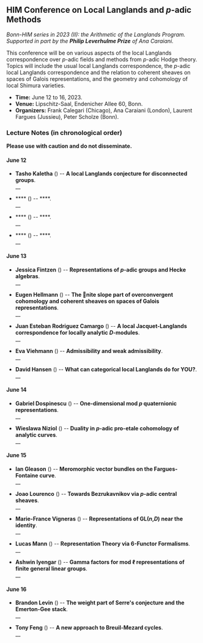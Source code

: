 <head>
    <script src="https://cdn.mathjax.org/mathjax/latest/MathJax.js?config=TeX-AMS-MML_HTMLorMML" type="text/javascript"></script>
    <script type="text/x-mathjax-config">
        MathJax.Hub.Config({
            tex2jax: {
            skipTags: ['script', 'noscript', 'style', 'textarea', 'pre'],
            inlineMath: [['$','$']]
            }
        });
    </script>
</head>


## HIM Conference on Local Langlands and _p_-adic Methods

_Bonn-HIM series in 2023 (II): the Arithmetic of the Langlands Program. Supported in part by the **Philip Leverhulme Prize** of Ana Caraiani._

This conference will be on various aspects of the local Langlands correspondence over _p_-adic fields and methods from _p_-adic Hodge theory. Topics will include the usual local Langlands correspondence, the _p_-adic local Langlands correspondence and the relation to coherent sheaves on spaces of Galois representations, and the geometry and cohomology of local Shimura varieties.

- **Time:** June 12 to 16, 2023.
- **Venue:** Lipschitz-Saal, Endenicher Allee 60, Bonn.
- **Organizers:** Frank Calegari (Chicago), Ana Caraiani (London), Laurent Fargues (Jussieu), Peter Scholze (Bonn).


### Lecture Notes (in chronological order)

**Please use with caution and do not disseminate.**

#### June 12

- **Tasho Kaletha** () -- **A local Langlands conjecture for disconnected groups**. <br/>
__

- **** () -- ****. <br/>
__

- **** () -- ****. <br/>
__

- **** () -- ****. <br/>
__


#### June 13

- **Jessica Fintzen** () -- **Representations of _p_-adic groups and Hecke algebras**. <br/>
__

- **Eugen Hellmann** () -- **The nite slope part of overconvergent cohomology and coherent sheaves on spaces of Galois representations**. <br/>
__

- **Juan Esteban Rodriguez Camargo** () -- **A local Jacquet-Langlands correspondence for locally analytic _D_-modules**. <br/>
__

- **Eva Viehmann** () -- **Admissibility and weak admissibility**. <br/>
__

- **David Hansen** () -- **What can categorical local Langlands do for YOU?**. <br/>
__


#### June 14


- **Gabriel Dospinescu** () -- **One-dimensional mod _p_ quaternionic representations**. <br/>
__

- **Wieslawa Niziol** () -- **Duality in _p_-adic pro-etale cohomology of analytic curves**. <br/>
__


#### June 15

- **Ian Gleason** () -- **Meromorphic vector bundles on the Fargues-Fontaine curve**. <br/>
__

- **Joao Lourenco** () -- **Towards Bezrukavnikov via _p_-adic central sheaves**. <br/>
__


- **Marie-France Vigneras** () -- **Representations of GL(_n_,_D_) near the identity**. <br/>
__

- **Lucas Mann** () -- **Representation Theory via 6-Functor Formalisms**. <br/>
__

- **Ashwin Iyengar** () -- **Gamma factors for mod $\ell$ representations of finite general linear groups**. <br/>
__


#### June 16


- **Brandon Levin** () -- **The weight part of Serre's conjecture and the Emerton-Gee stack**. <br/>
__

- **Tony Feng** () -- **A new approach to Breuil-Mezard cycles**. <br/>
__